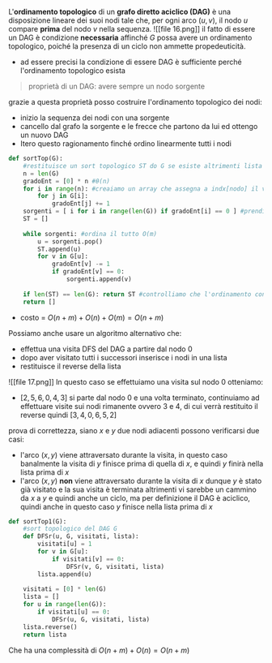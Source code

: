 L'**ordinamento topologico** di un **grafo diretto aciclico (DAG)** è una disposizione lineare dei suoi nodi tale che, per ogni arco $(u,v)$, il nodo $u$ compare **prima** del nodo $v$ nella sequenza.
![[file 16.png]]
il fatto di essere un DAG è condizione **necessaria** affinché $G$ possa avere un ordinamento topologico, poiché la presenza di un ciclo non ammette propedeuticità.

- ad essere precisi la condizione di essere DAG è sufficiente perché l'ordinamento topologico esista

>proprietà di un DAG: avere sempre un nodo sorgente

grazie a questa proprietà posso costruire l'ordinamento topologico dei nodi:
- inizio la sequenza dei nodi con una sorgente
- cancello dal grafo la sorgente e le frecce che partono da lui ed ottengo un nuovo DAG
- Itero questo ragionamento finché ordino linearmente tutti i nodi

```python 
def sortTop(G):
	#restituisce un sort topologico ST do G se esiste altrimenti lista vuota
    n = len(G)
    gradoEnt = [0] * n #θ(n)
    for i in range(n): #creaiamo un array che assegna a indx[nodo] il valore di archi entratnti O(m)
        for j in G[i]:
            gradoEnt[j] += 1
    sorgenti = [ i for i in range(len(G)) if gradoEnt[i] == 0 ] #prendiamo i nodi che hanno 0 nell'array (nessun arco entrante) O(n)
    ST = []
    
    while sorgenti: #ordina il tutto O(m)
        u = sorgenti.pop()
        ST.append(u)
        for v in G[u]:
            gradoEnt[v] -= 1
            if gradoEnt[v] == 0:
                sorgenti.append(v)
                
    if len(ST) == len(G): return ST #controlliamo che l'ordinamento contenga tutti i nodi
    return []
```

- costo = $O(n+m)+O(n)+O(m)=O(n+m)$

Possiamo anche usare un algoritmo alternativo che:
- effettua una visita DFS del DAG a partire dal nodo 0
- dopo aver visitato tutti i successori inserisce i nodi in una lista
- restituisce il reverse della lista

![[file 17.png]]
In questo caso se effettuiamo una visita sul nodo 0 otteniamo:
- $[2,5,6,0,4,3]$ si parte dal nodo 0 e una volta terminato, continuiamo ad effettuare visite sui nodi rimanente ovvero 3 e 4, di cui verrà restituito il reverse quindi $[3,4,0,6,5,2]$

prova di correttezza, siano $x$ e $y$ due nodi adiacenti possono verificarsi due casi:
- l'arco $(x,y)$ viene attraversato durante la visita, in questo caso banalmente la visita di $y$ finisce prima di quella di $x$, e quindi $y$ finirà nella lista prima di $x$
- l'arco $(x,y)$ **non** viene attraversato durante la visita di $x$ dunque $y$ è stato già visitato e la sua visita è terminata altrimenti vi sarebbe un cammino da $x$ a $y$ e quindi anche un ciclo, ma per definizione il DAG è aciclico, quindi anche in questo caso $y$ finisce nella lista prima di $x$

```python 
def sortTop1(G):
	#sort topologico del DAG G
	def DFSr(u, G, visitati, lista):
		visitati[u] = 1
		for v in G[u]:
			if visitati[v] == 0:
				DFSr(v, G, visitati, lista)
		lista.append(u)
 
	visitati = [0] * len(G)
	lista = []
	for u in range(len(G)):
		if visitati[u] == 0:
			DFSr(u, G, visitati, lista)
	lista.reverse()
	return lista
```
Che ha una complessità di $O(n+m)+O(n)=O(n+m)$